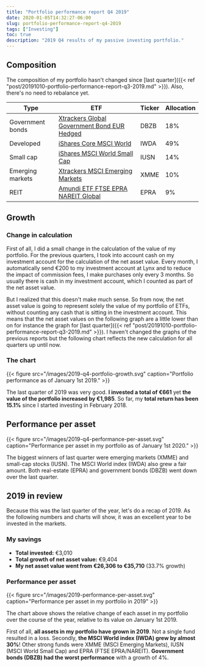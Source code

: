 ```yaml
---
title: "Portfolio performance report Q4 2019"
date: 2020-01-05T14:32:27-06:00
slug: portfolio-performance-report-q4-2019
tags: ["Investing"]
toc: true
description: "2019 Q4 results of my passive investing portfolio."
---
```


## Composition
The composition of my portfolio hasn't changed since [last quarter]({{< ref "post/20191010-portfolio-performance-report-q3-2019.md" >}}). Also, there's no need to rebalance yet.

Type               | ETF                                                                                                 | Ticker | Allocation
-------------------|-----------------------------------------------------------------------------------------------------|--------|----
Government bonds   | [Xtrackers Global Government Bond EUR Hedged](https://www.justetf.com/en/etf-profile.html?isin=LU0378818131) | DBZB   | 18%
Developed          | [iShares Core MSCI World](https://www.justetf.com/en/etf-profile.html?isin=IE00B4L5Y983)            | IWDA   | 49%
Small cap          | [iShares MSCI World Small Cap](https://www.justetf.com/en/etf-profile.html?isin=IE00BF4RFH31)       | IUSN   | 14%
Emerging markets   | [Xtrackers MSCI Emerging Markets](https://www.justetf.com/en/etf-profile.html?isin=IE00BTJRMP35)    | XMME   | 10%
REIT               | [Amundi ETF FTSE EPRA NAREIT Global](https://www.justetf.com/en/etf-profile.html?isin=LU1437018838) | EPRA   | 9%

## Growth
### Change in calculation
First of all, I did a small change in the calculation of the value of my portfolio. For the previous quarters, I took into account cash on my investment account for the calculation of the net asset value. Every month, I automatically send €200 to my investment account at Lynx and to reduce the impact of commission fees, I make purchases only every 3 months. So usually there is cash in my investment account, which I counted as part of the net asset value.

But I realized that this doesn't make much sense. So from now, the net asset value is going to represent solely the value of my portfolio of ETFs, without counting any cash that is sitting in the investment account. This means that the net asset values on the following graph are a little lower than on for instance the graph for [last quarter]({{< ref "post/20191010-portfolio-performance-report-q3-2019.md" >}}). I haven't changed the graphs of the previous reports but the following chart reflects the new calculation for all quarters up until now.

### The chart
{{< figure src="/images/2019-q4-portfolio-growth.svg" caption="Portfolio performance as of January 1st 2019." >}}

The last quarter of 2019 was very good. **I invested a total of €661** yet **the value of the portfolio increased by €1,985**. So far, my **total return has been 15.1%** since I started investing in February 2018.

## Performance per asset
{{< figure src="/images/2019-q4-performance-per-asset.svg" caption="Performance per asset in my portfolio as of January 1st 2020." >}}

The biggest winners of last quarter were emerging markets (XMME) and small-cap stocks (IUSN). The MSCI World index (IWDA) also grew a fair amount. Both real-estate (EPRA) and government bonds (DBZB) went down over the last quarter.

## 2019 in review
Because this was the last quarter of the year, let's do a recap of 2019. As the
following numbers and charts will show, it was an excellent year to be invested
in the markets.

### My savings
* **Total invested:** €3,010
* **Total growth of net asset value:** €9,404
* **My net asset value went from €26,306 to €35,710** (33.7% growth)

### Performance per asset
{{< figure src="/images/2019-performance-per-asset.svg" caption="Performance per asset in my portfolio in 2019" >}}

The chart above shows the relative change of each asset in my portfolio over the course of the year, relative to its value on January 1st 2019.

First of all, **all assets in my portfolio have grown in 2019**. Not a single fund resulted in a loss. Secondly, **the MSCI World index (IWDA) grew by almost 30%**! Other strong funds were XMME (MSCI Emerging Markets), IUSN (MSCI World Small Cap) and EPRA (FTSE EPRA/NAREIT). **Government bonds (DBZB) had the worst performance** with a growth of 4%.
